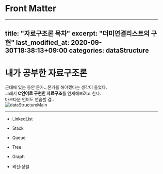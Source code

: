 # Front Matter
---
title: "자료구조론 목차"
excerpt: "더미연결리스트의 구현"
last_modified_at: 2020-09-30T18:38:13+09:00
categories: dataStructure
---

# 내가 공부한 자료구조론

군대에 있는 동안 몬가...몬가를 해야겠다는 생각이 들었다.  
그래서 **C언어로 구현한 자료구조**를 연재해보려고 한다.  
마크다운 언어도 연습할 겸..  
![dataStructureMain](https://github.com/GyeongHoKim/GyeongHoKim.github.io/blob/master/img/datastructure.jpg)

---
* LinkedList

* Stack

* Queue

* Tree

* Graph

- 외전:정렬
